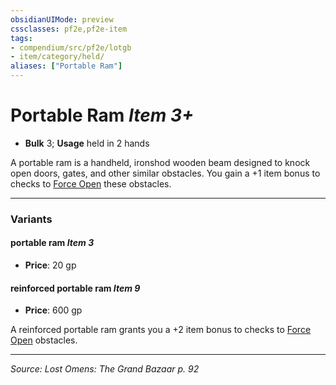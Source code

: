 ```yaml
---
obsidianUIMode: preview
cssclasses: pf2e,pf2e-item
tags:
- compendium/src/pf2e/lotgb
- item/category/held/
aliases: ["Portable Ram"]
---
```

# Portable Ram *Item 3+*  

- **Bulk** 3; **Usage** held in 2 hands

A portable ram is a handheld, ironshod wooden beam designed to knock open doors, gates, and other similar obstacles. You gain a +1 item bonus to checks to [Force Open](rules/actions/force-open.md) these obstacles.

---

### Variants

#### portable ram *Item 3*

- **Price**: 20 gp

#### reinforced portable ram *Item 9*

- **Price**: 600 gp

A reinforced portable ram grants you a +2 item bonus to checks to [Force Open](rules/actions/force-open.md) obstacles.

---
*Source: Lost Omens: The Grand Bazaar p. 92*